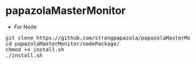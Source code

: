 # papazolaMasterMonitor
- For Node
<pre>git clone https://github.com/strongpapazola/papazolaMasterMonitor/
cd papazolaMasterMonitor/nodePackage/
chmod +x install.sh
./install.sh</pre>
